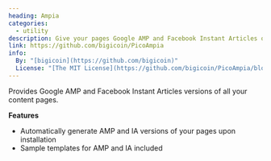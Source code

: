 ```yaml
---
heading: Ampia
categories:
  - utility
description: Give your pages Google AMP and Facebook Instant Articles output formats
link: https://github.com/bigicoin/PicoAmpia
info:
  By: "[bigicoin](https://github.com/bigicoin)"
  License: "[The MIT License](https://github.com/bigicoin/PicoAmpia/blob/master/LICENSE)"
---
```


Provides Google AMP and Facebook Instant Articles versions of all your content pages.

**Features**

* Automatically generate AMP and IA versions of your pages upon installation
* Sample templates for AMP and IA included
